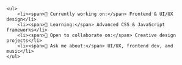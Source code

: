     <ul>
        <li><span>🔭 Currently working on:</span> Frontend & UI/UX design</li>
        <li><span>🌱 Learning:</span> Advanced CSS & JavaScript frameworks</li>
        <li><span>👯 Open to collaborate on:</span> Creative design projects</li>
        <li><span>💬 Ask me about:</span> UI/UX, frontend dev, and music</li>
    </ul>
    
